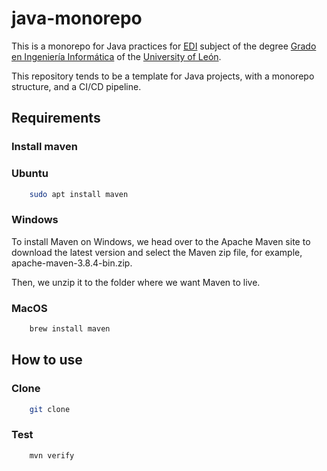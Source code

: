 # java-monorepo

This is a monorepo for Java practices for [EDI](https://www.unileon.es/estudiantes/oferta-academica/grados/grado-en-ingenieria-informatica/plan-estudios?id=0709018&cursoa=2023) subject of the degree [Grado en Ingeniería Informática](https://www.unileon.es/estudios/grado/ingenieria-informatica) of the [University of León](https://www.unileon.es/).

This repository tends to be a template for Java projects, with a monorepo structure, and a CI/CD pipeline.

## Requirements

### Install maven

### Ubuntu

```bash
    sudo apt install maven
```

### Windows

To install Maven on Windows, we head over to the Apache Maven site to download the latest version and select the Maven zip file, for example, apache-maven-3.8.4-bin.zip.

Then, we unzip it to the folder where we want Maven to live.

### MacOS

```bash
    brew install maven
```

## How to use

### Clone

```bash
    git clone
```

### Test

```bash
    mvn verify
```
